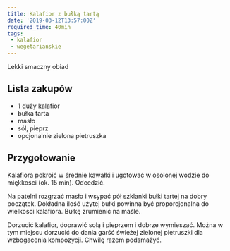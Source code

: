```yaml
---
title: Kalafior z bułką tartą
date: '2019-03-12T13:57:00Z'
required_time: 40min
tags:
 - kalafior
 - wegetariańskie
---
```


Lekki smaczny obiad

<!---- splitter ---->

## Lista zakupów

- 1 duży kalafior
- bułka tarta
- masło
- sól, pieprz
- opcjonalnie zielona pietruszka

<!---- splitter ---->

## Przygotowanie

Kalafiora pokroić w średnie kawałki i ugotować w osolonej wodzie do miękkości (ok. 15 min). Odcedzić.

Na patelni rozgrzać masło i wsypać pół szklanki bułki tartej na dobry początek. Dokładna ilość użytej bułki powinna być proporcjonalna do wielkości kalafiora. Bułkę zrumienić na maśle.

Dorzucić kalafior, doprawić solą i pieprzem i dobrze wymieszać. Można w tym miejscu dorzucić do dania garść świeżej zielonej pietruszki dla wzbogacenia kompozycji. Chwilę razem podsmażyć.
